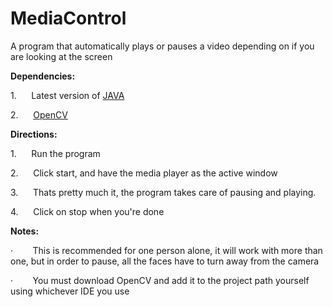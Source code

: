 # MediaControl
A program that automatically plays or pauses a video depending on if you are looking at the screen



**Dependencies:**

1.     
Latest version of [JAVA](http://www.oracle.com/technetwork/java/javase/downloads/jdk8-downloads-2133151.html)

2.     
[OpenCV](http://opencv.org/downloads.html)


**Directions:**

1.     
Run the program

2.     
Click start, and have the media player as the active window

3.     
Thats pretty much it, the program takes care of pausing and playing.

4.     
Click on stop when you're done

**Notes:**

·       
This is recommended for one person alone, it will work with more than one, but in order to pause,
all the faces have to turn away from the camera

·       
You must download OpenCV and add it to the
project path yourself using whichever IDE you use
